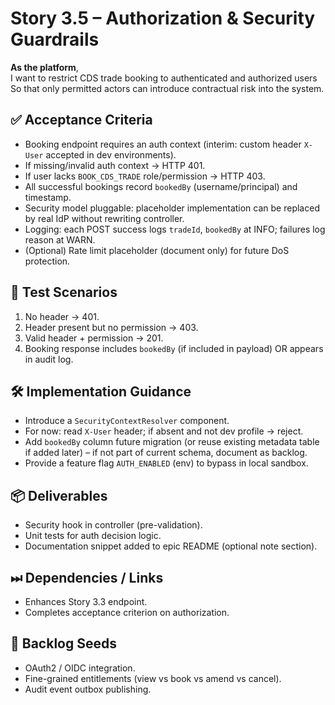 # Story 3.5 – Authorization & Security Guardrails

**As the platform**,  
I want to restrict CDS trade booking to authenticated and authorized users  
So that only permitted actors can introduce contractual risk into the system.

## ✅ Acceptance Criteria
- Booking endpoint requires an auth context (interim: custom header `X-User` accepted in dev environments).
- If missing/invalid auth context → HTTP 401.
- If user lacks `BOOK_CDS_TRADE` role/permission → HTTP 403.
- All successful bookings record `bookedBy` (username/principal) and timestamp.
- Security model pluggable: placeholder implementation can be replaced by real IdP without rewriting controller.
- Logging: each POST success logs `tradeId`, `bookedBy` at INFO; failures log reason at WARN.
- (Optional) Rate limit placeholder (document only) for future DoS protection.

## 🧪 Test Scenarios
1. No header → 401.
2. Header present but no permission → 403.
3. Valid header + permission → 201.
4. Booking response includes `bookedBy` (if included in payload) OR appears in audit log.

## 🛠 Implementation Guidance
- Introduce a `SecurityContextResolver` component.
- For now: read `X-User` header; if absent and not dev profile → reject.
- Add `bookedBy` column future migration (or reuse existing metadata table if added later) – if not part of current schema, document as backlog.
- Provide a feature flag `AUTH_ENABLED` (env) to bypass in local sandbox.

## 📦 Deliverables
- Security hook in controller (pre-validation).
- Unit tests for auth decision logic.
- Documentation snippet added to epic README (optional note section).

## ⏭ Dependencies / Links
- Enhances Story 3.3 endpoint.
- Completes acceptance criterion on authorization.

## 🔮 Backlog Seeds
- OAuth2 / OIDC integration.
- Fine-grained entitlements (view vs book vs amend vs cancel).
- Audit event outbox publishing.

